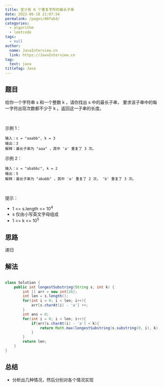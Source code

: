 ```yaml
---
title: 至少有 K 个重复字符的最长子串
date: 2022-06-18 21:07:54
permalink: /pages/00fab4/
categories: 
  - algorithm
  - leetcode
tags: 
  - null
author: 
  name: JavaInterview.cn
  link: https://JavaInterview.cn
tag: 
  text: java
titleTag: Java
---
```


## 题目

给你一个字符串 s 和一个整数 k ，请你找出 s 中的最长子串， 要求该子串中的每一字符出现次数都不少于 k 。返回这一子串的长度。

 

示例 1：

    输入：s = "aaabb", k = 3
    输出：3
    解释：最长子串为 "aaa" ，其中 'a' 重复了 3 次。
示例 2：

    输入：s = "ababbc", k = 2
    输出：5
    解释：最长子串为 "ababb" ，其中 'a' 重复了 2 次， 'b' 重复了 3 次。
 

提示：

- 1 <= s.length <= 10<sup>4</sup>
- s 仅由小写英文字母组成
- 1 <= k <= 10<sup>5</sup>



## 思路

递归

## 解法
```java

class Solution {
    public int longestSubstring(String s, int k) {
        int [] arr = new int[26];
        int len = s.length();
        for(int i = 0; i < len; i++){
            arr[s.charAt(i) - 'a'] ++;
        }
        int ans = 0;
        for(int i = 0; i < len; i++){
            if(arr[s.charAt(i) - 'a'] < k){
                return Math.max(longestSubstring(s.substring(0, i), k), longestSubstring(s.substring(i + 1, len), k));
            }
        }
        return len;
    }
}
```

## 总结

- 分析出几种情况，然后分别对各个情况实现 
